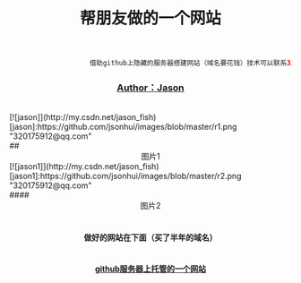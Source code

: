 # <div class="text" align=center background="#005430">帮朋友做的一个网站</div><br>
```java
                    借助github上隐藏的服务器搭建网站（域名要花钱）技术可以联系320175912@qq.com
```
### <div align=center>[Author：Jason](http://my.csdn.net/jason_fish "作者：袁科")</div>
<br>
[![jason]](http://my.csdn.net/jason_fish)
[jason]:https://github.com/jsonhui/images/blob/master/r1.png "320175912@qq.com"
<br>
## <div class="text" align=center>图片1</div>
[![jason1]](http://my.csdn.net/jason_fish)
[jason1]:https://github.com/jsonhui/images/blob/master/r2.png "320175912@qq.com"
<br>
#### <div class="text" align=center>图片2</div><br>

#### <div class="text" align=center>做好的网站在下面（买了半年的域名）</div><br>

#### <div align=center>[github服务器上托管的一个网站](http://www.ruifengcanyin.com "瑞丰餐饮")</div><br>
